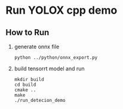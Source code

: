 # Run YOLOX cpp demo

## How to Run

1. generate onnx file
    ```
    python ../python/onnx_export.py
    ```

2.  build tensorrt model and run
    ```
    mkdir build
    cd build
    cmake ..
    make
    ./run_detecion_demo
    ```
